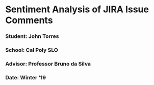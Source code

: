 # Sentiment Analysis of JIRA Issue Comments

### Student: John Torres
### School:  Cal Poly SLO
### Advisor: Professor Bruno da Silva
### Date:    Winter '19


